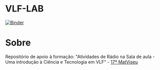 # VLF-LAB

[![Binder](https://mybinder.org/badge_logo.svg)](https://mybinder.org/v2/gh/ricgama/VLF-LAB/master)



# Sobre

Repositório de apoio à formação: "Atividades de Rádio na Sala de aula - Uma introdução à Ciência e Tecnologia em VLF" - [17º MatViseu](http://www.estgv.ipv.pt/17matviseu/)



